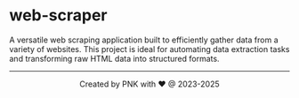 # web-scraper

A versatile web scraping application built to efficiently gather data from a variety of websites.
This project is ideal for automating data extraction tasks and transforming raw HTML data into structured formats.

 ---
<p align="center">Created by PNK with ❤ @ 2023-2025</p>